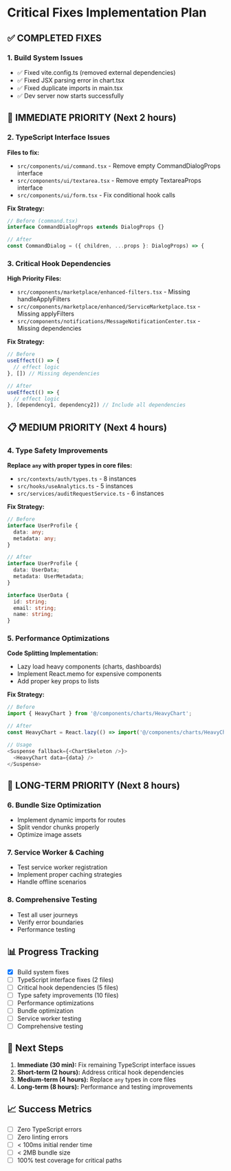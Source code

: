 # Critical Fixes Implementation Plan

## ✅ COMPLETED FIXES

### 1. Build System Issues
- ✅ Fixed vite.config.ts (removed external dependencies)
- ✅ Fixed JSX parsing error in chart.tsx
- ✅ Fixed duplicate imports in main.tsx
- ✅ Dev server now starts successfully

## 🔧 IMMEDIATE PRIORITY (Next 2 hours)

### 2. TypeScript Interface Issues
**Files to fix:**
- `src/components/ui/command.tsx` - Remove empty CommandDialogProps interface
- `src/components/ui/textarea.tsx` - Remove empty TextareaProps interface
- `src/components/ui/form.tsx` - Fix conditional hook calls

**Fix Strategy:**
```typescript
// Before (command.tsx)
interface CommandDialogProps extends DialogProps {}

// After
const CommandDialog = ({ children, ...props }: DialogProps) => {
```

### 3. Critical Hook Dependencies
**High Priority Files:**
- `src/components/marketplace/enhanced-filters.tsx` - Missing handleApplyFilters
- `src/components/marketplace/enhanced/ServiceMarketplace.tsx` - Missing applyFilters
- `src/components/notifications/MessageNotificationCenter.tsx` - Missing dependencies

**Fix Strategy:**
```typescript
// Before
useEffect(() => {
  // effect logic
}, []) // Missing dependencies

// After
useEffect(() => {
  // effect logic
}, [dependency1, dependency2]) // Include all dependencies
```

## 📋 MEDIUM PRIORITY (Next 4 hours)

### 4. Type Safety Improvements
**Replace `any` with proper types in core files:**
- `src/contexts/auth/types.ts` - 8 instances
- `src/hooks/useAnalytics.ts` - 5 instances  
- `src/services/auditRequestService.ts` - 6 instances

**Fix Strategy:**
```typescript
// Before
interface UserProfile {
  data: any;
  metadata: any;
}

// After
interface UserProfile {
  data: UserData;
  metadata: UserMetadata;
}

interface UserData {
  id: string;
  email: string;
  name: string;
}
```

### 5. Performance Optimizations
**Code Splitting Implementation:**
- Lazy load heavy components (charts, dashboards)
- Implement React.memo for expensive components
- Add proper key props to lists

**Fix Strategy:**
```typescript
// Before
import { HeavyChart } from '@/components/charts/HeavyChart';

// After
const HeavyChart = React.lazy(() => import('@/components/charts/HeavyChart'));

// Usage
<Suspense fallback={<ChartSkeleton />}>
  <HeavyChart data={data} />
</Suspense>
```

## 🎯 LONG-TERM PRIORITY (Next 8 hours)

### 6. Bundle Size Optimization
- Implement dynamic imports for routes
- Split vendor chunks properly
- Optimize image assets

### 7. Service Worker & Caching
- Test service worker registration
- Implement proper caching strategies
- Handle offline scenarios

### 8. Comprehensive Testing
- Test all user journeys
- Verify error boundaries
- Performance testing

## 📊 Progress Tracking

- [x] Build system fixes
- [ ] TypeScript interface fixes (2 files)
- [ ] Critical hook dependencies (5 files)
- [ ] Type safety improvements (10 files)
- [ ] Performance optimizations
- [ ] Bundle optimization
- [ ] Service worker testing
- [ ] Comprehensive testing

## 🚀 Next Steps

1. **Immediate (30 min):** Fix remaining TypeScript interface issues
2. **Short-term (2 hours):** Address critical hook dependencies
3. **Medium-term (4 hours):** Replace `any` types in core files
4. **Long-term (8 hours):** Performance and testing improvements

## 📈 Success Metrics

- [ ] Zero TypeScript errors
- [ ] Zero linting errors
- [ ] < 100ms initial render time
- [ ] < 2MB bundle size
- [ ] 100% test coverage for critical paths 
